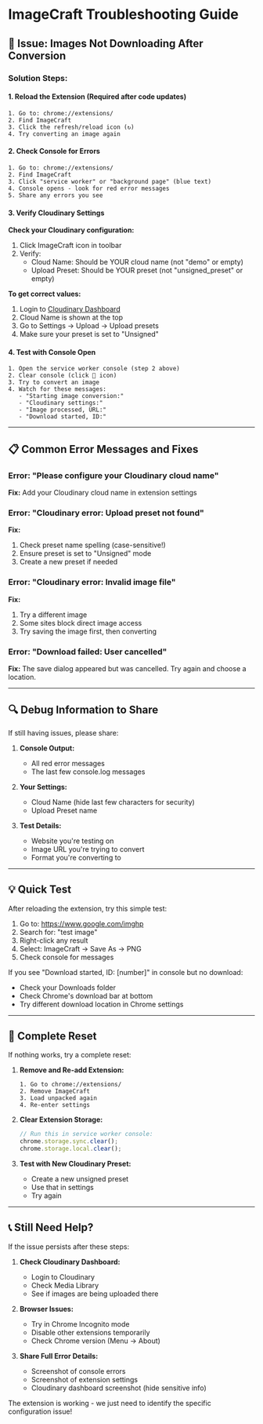 # ImageCraft Troubleshooting Guide

## 🔴 Issue: Images Not Downloading After Conversion

### Solution Steps:

#### 1. Reload the Extension (Required after code updates)

```
1. Go to: chrome://extensions/
2. Find ImageCraft
3. Click the refresh/reload icon (↻)
4. Try converting an image again
```

#### 2. Check Console for Errors

```
1. Go to: chrome://extensions/
2. Find ImageCraft
3. Click "service worker" or "background page" (blue text)
4. Console opens - look for red error messages
5. Share any errors you see
```

#### 3. Verify Cloudinary Settings

**Check your Cloudinary configuration:**

1. Click ImageCraft icon in toolbar
2. Verify:
   - Cloud Name: Should be YOUR cloud name (not "demo" or empty)
   - Upload Preset: Should be YOUR preset (not "unsigned_preset" or empty)

**To get correct values:**

1. Login to [Cloudinary Dashboard](https://cloudinary.com/console)
2. Cloud Name is shown at the top
3. Go to Settings → Upload → Upload presets
4. Make sure your preset is set to "Unsigned"

#### 4. Test with Console Open

```
1. Open the service worker console (step 2 above)
2. Clear console (click 🚫 icon)
3. Try to convert an image
4. Watch for these messages:
   - "Starting image conversion:"
   - "Cloudinary settings:"
   - "Image processed, URL:"
   - "Download started, ID:"
```

---

## 📋 Common Error Messages and Fixes

### Error: "Please configure your Cloudinary cloud name"

**Fix:** Add your Cloudinary cloud name in extension settings

### Error: "Cloudinary error: Upload preset not found"

**Fix:**

1. Check preset name spelling (case-sensitive!)
2. Ensure preset is set to "Unsigned" mode
3. Create a new preset if needed

### Error: "Cloudinary error: Invalid image file"

**Fix:**

1. Try a different image
2. Some sites block direct image access
3. Try saving the image first, then converting

### Error: "Download failed: User cancelled"

**Fix:** The save dialog appeared but was cancelled. Try again and choose a location.

---

## 🔍 Debug Information to Share

If still having issues, please share:

1. **Console Output:**

   - All red error messages
   - The last few console.log messages

2. **Your Settings:**

   - Cloud Name (hide last few characters for security)
   - Upload Preset name

3. **Test Details:**
   - Website you're testing on
   - Image URL you're trying to convert
   - Format you're converting to

---

## 💡 Quick Test

After reloading the extension, try this simple test:

1. Go to: https://www.google.com/imghp
2. Search for: "test image"
3. Right-click any result
4. Select: ImageCraft → Save As → PNG
5. Check console for messages

If you see "Download started, ID: [number]" in console but no download:

- Check your Downloads folder
- Check Chrome's download bar at bottom
- Try different download location in Chrome settings

---

## 🔧 Complete Reset

If nothing works, try a complete reset:

1. **Remove and Re-add Extension:**

   ```
   1. Go to chrome://extensions/
   2. Remove ImageCraft
   3. Load unpacked again
   4. Re-enter settings
   ```

2. **Clear Extension Storage:**

   ```javascript
   // Run this in service worker console:
   chrome.storage.sync.clear();
   chrome.storage.local.clear();
   ```

3. **Test with New Cloudinary Preset:**
   - Create a new unsigned preset
   - Use that in settings
   - Try again

---

## 📞 Still Need Help?

If the issue persists after these steps:

1. **Check Cloudinary Dashboard:**

   - Login to Cloudinary
   - Check Media Library
   - See if images are being uploaded there

2. **Browser Issues:**

   - Try in Chrome Incognito mode
   - Disable other extensions temporarily
   - Check Chrome version (Menu → About)

3. **Share Full Error Details:**
   - Screenshot of console errors
   - Screenshot of extension settings
   - Cloudinary dashboard screenshot (hide sensitive info)

The extension is working - we just need to identify the specific configuration issue!
